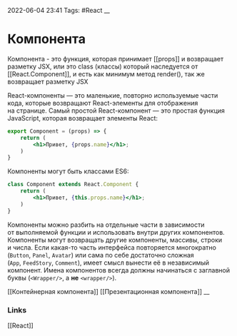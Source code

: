 2022-06-04 23:41
Tags: #React
__
# Компонента

Компонента - это функция, которая принимает [[props]] и возвращает разметку JSX, или это class (классы) который наследуется от [[React.Component]], и есть как минимум метод render(), так же возвращает разметку JSX

React-компоненты — это маленькие, повторно используемые части кода, которые возвращают React-элементы для отображения на странице. Самый простой React-компонент — это простая функция JavaScript, которая возвращает элементы React:

```jsx
export Component = (props) => {
	return (
		<h1>Привет, {props.name}</h1>;
	)
}
```

Компоненты могут быть классами ES6:

```jsx
class Component extends React.Component {
	return (
		<h1>Привет, {this.props.name}</h1>;
	)
}
```

Компоненты можно разбить на отдельные части в зависимости от выполняемой функции и использовать внутри других компонентов. Компоненты могут возвращать другие компоненты, массивы, строки и числа. Если какая-то часть интерфейса повторяется многократно (`Button`, `Panel`, `Avatar`) или сама по себе достаточно сложная (`App`, `FeedStory`, `Comment`), имеет смысл вынести её в независимый компонент. Имена компонентов всегда должны начинаться с заглавной буквы (`<Wrapper/>`, а **не** `<wrapper/>`).

[[Контейнерная компонента]]
[[Презентационная компонента]]
__
### Links
[[React]]